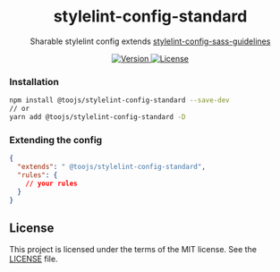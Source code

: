 <h1 align="center" style="text-align: center;">stylelint-config-standard</h1>
<p align="center">
   Sharable stylelint config extends <a href="https://github.com/stylelint/stylelint-config-standard">
        stylelint-config-sass-guidelines
    </a>
</p>

<p align="center">
    <a href="https://www.npmjs.com/package/@toojs/stylelint-config-standard">
        <img src="https://img.shields.io/npm/v/@toojs/stylelint-config-standard.svg?style=flat-square" alt="Version">
    </a>
    <a href="https://www.npmjs.com/package/@toojs/stylelint-config-standard">
        <img src="https://img.shields.io/npm/l/@toojs/stylelint-config-standard.svg?style=flat-square" alt="License">
    </a>
</p>

### Installation

```bash
npm install @toojs/stylelint-config-standard --save-dev
// or
yarn add @toojs/stylelint-config-standard -D
```

### Extending the config

```json
{
  "extends": " @toojs/stylelint-config-standard",
  "rules": {
    // your rules
  }
}
```

## License

This project is licensed under the terms of the MIT license. See the [LICENSE](LICENSE) file.
